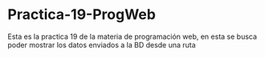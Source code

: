 # Practica-19-ProgWeb
Esta es la practica 19 de la materia de programación web, en esta se busca poder mostrar los datos enviados a la BD desde una ruta
